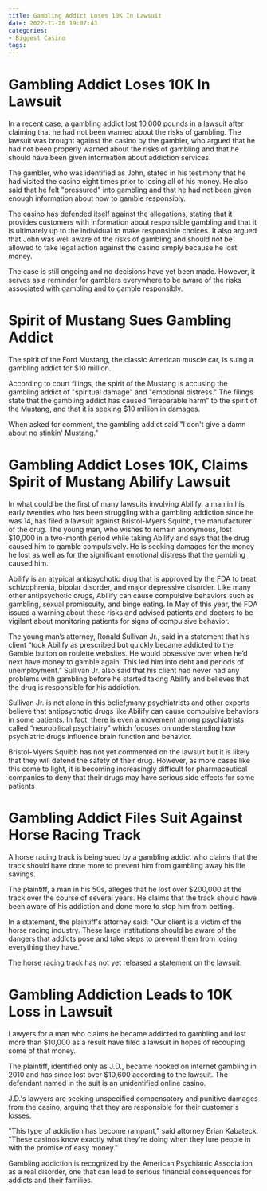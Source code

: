 ```yaml
---
title: Gambling Addict Loses 10K In Lawsuit
date: 2022-11-20 19:07:43
categories:
- Biggest Casino
tags:
---
```



#  Gambling Addict Loses 10K In Lawsuit

In a recent case, a gambling addict lost 10,000 pounds in a lawsuit after claiming that he had not been warned about the risks of gambling. The lawsuit was brought against the casino by the gambler, who argued that he had not been properly warned about the risks of gambling and that he should have been given information about addiction services.

The gambler, who was identified as John, stated in his testimony that he had visited the casino eight times prior to losing all of his money. He also said that he felt "pressured" into gambling and that he had not been given enough information about how to gamble responsibly.

The casino has defended itself against the allegations, stating that it provides customers with information about responsible gambling and that it is ultimately up to the individual to make responsible choices. It also argued that John was well aware of the risks of gambling and should not be allowed to take legal action against the casino simply because he lost money.

The case is still ongoing and no decisions have yet been made. However, it serves as a reminder for gamblers everywhere to be aware of the risks associated with gambling and to gamble responsibly.

#  Spirit of Mustang Sues Gambling Addict

The spirit of the Ford Mustang, the classic American muscle car, is suing a gambling addict for $10 million.

According to court filings, the spirit of the Mustang is accusing the gambling addict of "spiritual damage" and "emotional distress." The filings state that the gambling addict has caused "irreparable harm" to the spirit of the Mustang, and that it is seeking $10 million in damages.

When asked for comment, the gambling addict said "I don't give a damn about no stinkin' Mustang."

#  Gambling Addict Loses 10K, Claims Spirit of Mustang Abilify Lawsuit

In what could be the first of many lawsuits involving Abilify, a man in his early twenties who has been struggling with a gambling addiction since he was 14, has filed a lawsuit against Bristol-Myers Squibb, the manufacturer of the drug. The young man, who wishes to remain anonymous, lost $10,000 in a two-month period while taking Abilify and says that the drug caused him to gamble compulsively. He is seeking damages for the money he lost as well as for the significant emotional distress that the gambling caused him.

Abilify is an atypical antipsychotic drug that is approved by the FDA to treat schizophrenia, bipolar disorder, and major depressive disorder. Like many other antipsychotic drugs, Abilify can cause compulsive behaviors such as gambling, sexual promiscuity, and binge eating. In May of this year, the FDA issued a warning about these risks and advised patients and doctors to be vigilant about monitoring patients for signs of compulsive behavior.

The young man’s attorney, Ronald Sullivan Jr., said in a statement that his client “took Abilify as prescribed but quickly became addicted to the Gamble button on roulette websites. He would obsessive over when he’d next have money to gamble again. This led him into debt and periods of unemployment.” Sullivan Jr. also said that his client had never had any problems with gambling before he started taking Abilify and believes that the drug is responsible for his addiction.

Sullivan Jr. is not alone in this belief;many psychiatrists and other experts believe that antipsychotic drugs like Abilify can cause compulsive behaviors in some patients. In fact, there is even a movement among psychiatrists called “neurobilical psychiatry” which focuses on understanding how psychiatric drugs influence brain function and behavior.

Bristol-Myers Squibb has not yet commented on the lawsuit but it is likely that they will defend the safety of their drug. However, as more cases like this come to light, it is becoming increasingly difficult for pharmaceutical companies to deny that their drugs may have serious side effects for some patients

#  Gambling Addict Files Suit Against Horse Racing Track

A horse racing track is being sued by a gambling addict who claims that the track should have done more to prevent him from gambling away his life savings.

The plaintiff, a man in his 50s, alleges that he lost over $200,000 at the track over the course of several years. He claims that the track should have been aware of his addiction and done more to stop him from betting.

In a statement, the plaintiff's attorney said: "Our client is a victim of the horse racing industry. These large institutions should be aware of the dangers that addicts pose and take steps to prevent them from losing everything they have."

The horse racing track has not yet released a statement on the lawsuit.

#  Gambling Addiction Leads to 10K Loss in Lawsuit

Lawyers for a man who claims he became addicted to gambling and lost more than $10,000 as a result have filed a lawsuit in hopes of recouping some of that money.

The plaintiff, identified only as J.D., became hooked on internet gambling in 2010 and has since lost over $10,600 according to the lawsuit. The defendant named in the suit is an unidentified online casino.

J.D.'s lawyers are seeking unspecified compensatory and punitive damages from the casino, arguing that they are responsible for their customer's losses.

"This type of addiction has become rampant," said attorney Brian Kabateck. "These casinos know exactly what they're doing when they lure people in with the promise of easy money."

Gambling addiction is recognized by the American Psychiatric Association as a real disorder, one that can lead to serious financial consequences for addicts and their families.